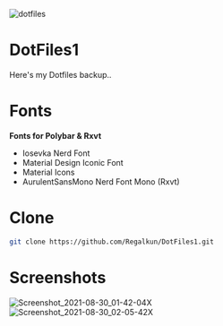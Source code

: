 ![dotfiles](https://user-images.githubusercontent.com/88080186/131210338-7c085d37-f25d-45b6-8414-eddec58cc255.png)
# DotFiles1

Here's my Dotfiles backup..

# Fonts
<b>Fonts for Polybar & Rxvt</b>
 * Iosevka Nerd Font
 * Material Design Iconic Font
 * Material Icons
 * AurulentSansMono Nerd Font Mono (Rxvt)

# Clone
``` sh
git clone https://github.com/Regalkun/DotFiles1.git

```

# Screenshots
![Screenshot_2021-08-30_01-42-04X](https://user-images.githubusercontent.com/88080186/131260098-9d1e3e9b-9822-46a2-bd42-314fa57d6341.png)
![Screenshot_2021-08-30_02-05-42X](https://user-images.githubusercontent.com/88080186/131260805-2a258e4a-4a33-45e0-aef9-4cbb56705d6e.png)


 
